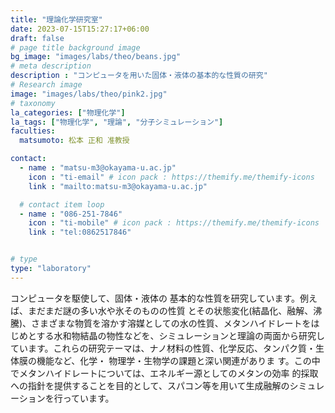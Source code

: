 ```yaml
---
title: "理論化学研究室"
date: 2023-07-15T15:27:17+06:00
draft: false
# page title background image
bg_image: "images/labs/theo/beans.jpg"
# meta description
description : "コンピュータを用いた固体・液体の基本的な性質の研究"
# Research image
image: "images/labs/theo/pink2.jpg"
# taxonomy
la_categories: ["物理化学"]
la_tags: ["物理化学", "理論", "分子シミュレーション"]
faculties:
  matsumoto: 松本 正和 准教授

contact:
  - name : "matsu-m3@okayama-u.ac.jp"
    icon : "ti-email" # icon pack : https://themify.me/themify-icons
    link : "mailto:matsu-m3@okayama-u.ac.jp"

  # contact item loop
  - name : "086-251-7846"
    icon : "ti-mobile" # icon pack : https://themify.me/themify-icons
    link : "tel:0862517846"


# type
type: "laboratory"
---
```

コンピュータを駆使して、固体・液体の 基本的な性質を研究しています。例えば、まだまだ謎の多い水や氷そのものの性質 とその状態変化(結晶化、融解、沸騰)、さまざまな物質を溶かす溶媒としての水の性質、メタンハイドレートをはじめとする水和物結晶の物性などを、シミュレーションと理論の両面から研究しています。これらの研究テーマは、ナノ材料の性質、化学反応、タンパク質・生体膜の機能など、化学・ 物理学・生物学の課題と深い関連がありま す。この中でメタンハイドレートについては、エネルギー源としてのメタンの効率 的採取への指針を提供することを目的として、スパコン等を用いて生成融解のシミュレーションを行っています。
